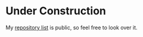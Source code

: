 # Under Construction

My [repository list](https://github.com/dtsmith2001?tab=repositories) is public, so feel free to look over it.
